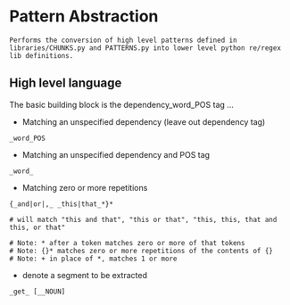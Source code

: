 # Pattern Abstraction

    Performs the conversion of high level patterns defined in libraries/CHUNKS.py and PATTERNS.py into lower level python re/regex lib definitions.
    
## High level language
    
The basic building block is the dependency_word_POS tag ...
    
* Matching an unspecified dependency (leave out dependency tag)
```
_word_POS  
```

* Matching an unspecified dependency and POS tag
```
_word_
```

* Matching zero or more repetitions
```
{_and|or|,_ _this|that_*}*

# will match "this and that", "this or that", "this, this, that and this, or that"

# Note: * after a token matches zero or more of that tokens
# Note: {}* matches zero or more repetitions of the contents of {}
# Note: + in place of *, matches 1 or more
```

* denote a segment to be extracted
```
_get_ [__NOUN] 
```

    

    
